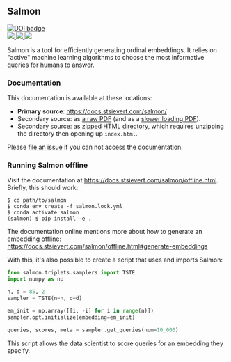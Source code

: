 ## Salmon
<a style="border-width:0" href="https://doi.org/10.21105/joss.04517">
  <img src="https://joss.theoj.org/papers/10.21105/joss.04517/status.svg" alt="DOI badge" >
</a>
<br>

<a href="https://github.com/stsievert/salmon/actions/workflows/test.yml">
 <img src="https://github.com/stsievert/salmon/actions/workflows/test.yml/badge.svg?branch=master" />
</a>
<a href="https://github.com/stsievert/salmon/actions/workflows/test_pip.yml">
 <img src="https://github.com/stsievert/salmon/actions/workflows/test_pip.yml/badge.svg?branch=master" />
</a>
<a href="https://github.com/stsievert/salmon/actions/workflows/test_offline.yml">
  <img src="https://github.com/stsievert/salmon/actions/workflows/test_offline.yml/badge.svg?branch=master" />
</a>


Salmon is a tool for efficiently generating ordinal embeddings. It relies on
"active" machine learning algorithms to choose the most informative queries for
humans to answer.

### Documentation

This documentation is available at these locations:

- **Primary source**: https://docs.stsievert.com/salmon/
- Secondary source: as [a raw PDF][pdf] (and as a [slower loading PDF][blobpdf]).
- Secondary source: as [zipped HTML directory][ziphtml], which requires unzipping the directory
  then opening up `index.html`.

[pdf]:https://github.com/stsievert/salmon/raw/gh-pages/salmon.pdf
[blobpdf]:https://github.com/stsievert/salmon/blob/gh-pages/salmon.pdf
[ziphtml]:https://github.com/stsievert/salmon/archive/refs/heads/gh-pages.zip

Please [file an issue][issue] if you can not access the documentation.

[issue]:https://github.com/stsievert/salmon/issues/new

### Running Salmon offline
Visit the documentation at https://docs.stsievert.com/salmon/offline.html.
Briefly, this should work:

``` shell
$ cd path/to/salmon
$ conda env create -f salmon.lock.yml
$ conda activate salmon
(salmon) $ pip install -e .
```

The documentation online mentions more about how to generate an embedding
offline: https://docs.stsievert.com/salmon/offline.html#generate-embeddings

With this, it's also possible to create a script that uses and imports Salmon:

``` python
from salmon.triplets.samplers import TSTE
import numpy as np

n, d = 85, 2
sampler = TSTE(n=n, d=d)

em_init = np.array([[i, -i] for i in range(n)])
sampler.opt.initialize(embedding=em_init)

queries, scores, meta = sampler.get_queries(num=10_000)
```

This script allows the data scientist to score queries for an embedding they
specify.

[semver]:https://semver.org
